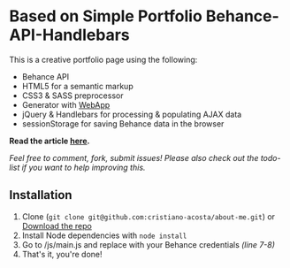 Based on  Simple Portfolio Behance-API-Handlebars
=======================================

This is a creative portfolio page using the following:

- Behance API
- HTML5 for a semantic markup
- CSS3 & SASS preprocessor 
- Generator with [WebApp](https://github.com/yeoman/generator-webapp)
- jQuery & Handlebars for processing & populating AJAX data
- sessionStorage for saving Behance data in the browser

**Read the article [here](http://themeavenue.net/portfolio-behance-api-handlebars/).**

*Feel free to comment, fork, submit issues! Please also check out the todo-list if you want to help improving this.*

## Installation ##
1. Clone (`git clone git@github.com:cristiano-acosta/about-me.git`) or [Download the repo](https://github.com/cristiano-acosta/about-me/archive/master.zip)
2. Install Node dependencies with `node install`
3. Go to /js/main.js and replace with your Behance credentials *(line 7-8)*
4. That's it, you're done!
